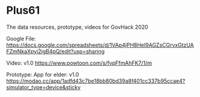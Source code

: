 # Plus61
The data resources, prototype, videos for GovHack 2020

Google File:
https://docs.google.com/spreadsheets/d/1VAp4jPH8HeI9AGZsCGrvxGtzUAFZmNkaXpyi2igB4pQ/edit?usp=sharing



Video:
v1.0
https://www.powtoon.com/s/fvpFfmAhFK7/1/m


Prototype:
App for elder: v1.0
https://modao.cc/app/1adfd43c7be18bb80bd39a8f401cc337b95ccae4?simulator_type=device&sticky
